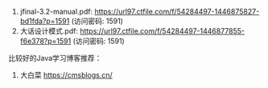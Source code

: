1. jfinal-3.2-manual.pdf: https://url97.ctfile.com/f/54284497-1446875827-bd1fda?p=1591 (访问密码: 1591)
2. 大话设计模式.pdf: https://url97.ctfile.com/f/54284497-1446877855-f6e378?p=1591 (访问密码: 1591)


比较好的Java学习博客推荐：
1. 大白菜 https://cmsblogs.cn/